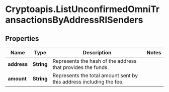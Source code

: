 # Cryptoapis.ListUnconfirmedOmniTransactionsByAddressRISenders

## Properties

Name | Type | Description | Notes
------------ | ------------- | ------------- | -------------
**address** | **String** | Represents the hash of the address that provides the funds. | 
**amount** | **String** | Represents the total amount sent by this address including the fee. | 



